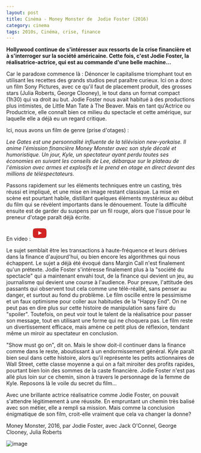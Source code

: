 ```yaml
---
layout: post
title: Cinéma - Money Monster de  Jodie Foster (2016)
category: cinema
tags: 2010s, Cinéma, crise, finance
---
```

**Hollywood continue de s'intéresser aux ressorts de la crise financière et à s'interroger sur la société américaine. Cette fois, c'est Jodie Foster, la réalisatrice-actrice, qui est au commande d'une belle machine...**

Car le paradoxe commence là : Dénoncer le capitalisme triomphant tout en utilisant les recettes des grands studios peut paraître curieux. Ici on a donc un film Sony Pictures, avec ce qu'il faut de placement produit, des grosses stars (Julia Roberts, George Clooney), le tout dans un format compact (1h30) qui va droit au but. Jodie Foster nous avait habitué à des productions plus intimistes, de Little Man Tate à The Beaver. Mais en tant qu'Actrice ou Productrice, elle connaît bien ce milieu du spectacle et cette amérique, sur laquelle elle a déjà eu un regard critique.

Ici, nous avons un film de genre (prise d'otages) :

*Lee Gates est une personnalité influente de la télévision new-yorkaise. Il anime l'émission financière <i>Money Monster</i> avec son style décalé et humoristique. Un jour, Kyle, un spectateur ayant perdu toutes ses économies en suivant les conseils de Lee, débarque sur le plateau de l'émission avec armes et explosifs et le prend en otage en direct devant des millions de téléspectateurs.*

Passons rapidement sur les éléments techniques entre un casting, très réussi et impliqué, et une mise en image restant classique. La mise en scène est pourtant habile, distillant quelques éléments mystérieux au début du film qui se révèlent importants dans le dénouement. Toute la difficulté ensuite est de garder du suspens par un fil rouge, alors que l'issue pour le preneur d'otage paraît déjà écrite.

En video : [![video](/images/youtube.png)](https://www.youtube.com/watch?v=qr_nGAbFkmk)

Le sujet semblait être les transactions à haute-fréquence et leurs dérives dans la finance d'aujourd'hui, ou bien encore les algorithmes qui nous échappent. Le sujet a déjà été évoqué dans Margin Call n'est finalement qu'un prétexte. Jodie Foster s'intéresse finalement plus à la "société du spectacle" qui a maintenant envahi tout, de la finance qui devient un jeu, au journalisme qui devient une course à l'audience. Pour preuve, l'attitude des passants qui observent tout cela comme une télé-réalité, sans penser au danger, et surtout au fond du problème. Le film oscille entre le pessimisme et un faux optimisme pour coller aux habitudes de la "Happy End". On ne peut pas en dire plus sur cette histoire de manipulation sans faire du "spoiler". Toutefois, on peut voir tout le talent de la réalisatrice pour passer son message, tout en utilisant une forme qui ne choquera pas. Le film reste un divertissement efficace, mais amène ce petit plus de réflexion, tendant même un miroir au spectateur en conclusion.

"Show must go on", dit on. Mais le show doit-il continuer dans la finance comme dans le reste, aboutissant à un endormissement général. Kyle paraît bien seul dans cette histoire, alors qu'il représente les petits actionnaires de Wall Street, cette classe moyenne a qui on a fait miroiter des profits rapides, pourtant bien loin des sommes de la caste financière. Jodie Foster n'est pas allé plus loin sur ce chemin, sinon à travers le personnage de la femme de Kyle. Reposons là le voile du secret du film...

Avec une brillante actrice réalisatrice comme Jodie Foster, on pouvait s'attendre légitimement à une réussite. En empruntant un chemin très balisé avec son métier, elle a rempli sa mission. Mais comme la conclusion énigmatique de son film, croit-elle vraiment que cela va changer la donne?

Money Monster, 2016, par Jodie Foster, avec Jack O'Connel, George Clooney, Julia Roberts

![image](https://filedn.eu/llqi9IBxlYouGRXYG2xlROb/img/2016/moneymonster.jpg)


